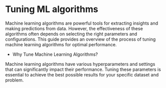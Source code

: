 # Tuning ML algorithms

Machine learning algorithms are powerful tools for extracting insights and making predictions from data. However, the effectiveness of these algorithms often depends on selecting the right parameters and configurations. This guide provides an overview of the process of tuning machine learning algorithms for optimal performance.

* Why Tune Machine Learning Algorithms?

 Machine learning algorithms have various hyperparameters and settings that can significantly impact their performance. Tuning these parameters is essential to achieve the best possible results for your specific dataset and problem.
